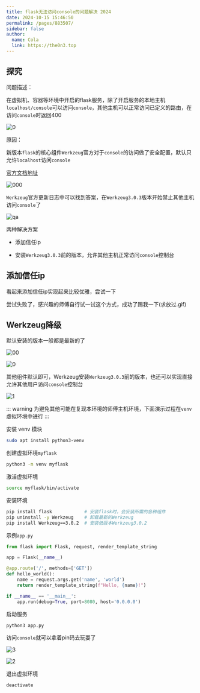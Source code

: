 ```yaml
---
title: flask无法访问console的问题解决 2024
date: 2024-10-15 15:46:50
permalink: /pages/883507/
sidebar: false
author: 
  name: Cola
  link: https://the0n3.top
---
```



## 探究

问题描述：

在虚拟机、容器等环境中开启的flask服务，除了开启服务的本地主机`localhost/console`可以访问`console`，其他主机可以正常访问已定义的路由，在访问`console`时返回400

![0](https://the0n3.top/medias/flask-console/0.png)

原因：

新版本`flask`的核心组件`Werkzeug`官方对于`console`的访问做了安全配置，默认只允许`localhost`访问`console`

[官方文档地址](https://werkzeug.palletsprojects.com/en/3.0.x/debug/)

![000](https://the0n3.top/medias/flask-console/000.png)

`Werkzeug`官方更新日志中可以找到答案，在`Werkzeug3.0.3`版本开始禁止其他主机访问`console`了

![qa](https://the0n3.top/medias/flask-console/qa.png)

两种解决方案

- 添加信任ip

- 安装`Werkzeug3.0.3`前的版本，允许其他主机正常访问`console`控制台


## 添加信任ip

看起来添加信任ip实现起来比较优雅，尝试一下

尝试失败了，感兴趣的师傅自行试一试这个方式，成功了踢我一下(求放过.gif)

## Werkzeug降级


默认安装的版本一般都是最新的了

![00](https://the0n3.top/medias/flask-console/00.png)

![0](https://the0n3.top/medias/flask-console/0.png)

其他组件默认即可，Werkzeug安装`Werkzeug3.0.3`前的版本，也还可以实现直接允许其他用户访问`console`控制台

![1](https://the0n3.top/medias/flask-console/1.png)


::: warning
为避免其他可能在复现本环境的师傅主机环境，下面演示过程在`venv`虚拟环境中进行
:::


安装 venv 模块

```bash
sudo apt install python3-venv
```

创建虚拟环境`myflask`

```bash
python3 -m venv myflask
```

激活虚拟环境
```bash
source myflask/bin/activate
```

安装环境

```bash
pip install flask            # 安装flask时，会安装所需的各种组件
pip uninstall -y Werkzeug    # 卸载最新的Werkzeug
pip install Werkzeug==3.0.2  # 安装低版本Werkzeug3.0.2
```

示例`app.py`

```python
from flask import Flask, request, render_template_string

app = Flask(__name__)

@app.route('/', methods=['GET'])
def hello_world():
    name = request.args.get('name', 'world')
    return render_template_string(f"Hello, {name}!")

if __name__ == '__main__':
    app.run(debug=True, port=8080, host='0.0.0.0')
```

启动服务
```bash
python3 app.py
```

访问`console`就可以拿着pin码去玩耍了

![3](https://the0n3.top/medias/flask-console/3.png)

![2](https://the0n3.top/medias/flask-console/2.png)

退出虚拟环境
```bash
deactivate
```